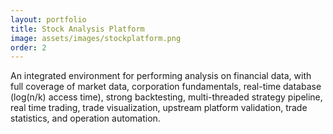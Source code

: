 ```yaml
---
layout: portfolio
title: Stock Analysis Platform
image: assets/images/stockplatform.png
order: 2
---
```


An integrated environment for performing analysis on financial data, with full coverage of market data, corporation fundamentals, 
real-time database (log(n/k) access time), strong backtesting, multi-threaded strategy pipeline, real time trading, trade visualization, upstream platform validation, trade statistics, and operation automation.